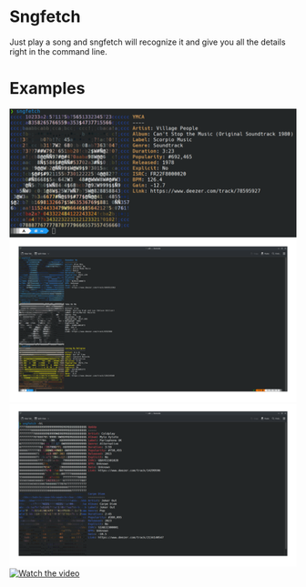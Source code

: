 # Sngfetch

Just play a song and sngfetch will recognize it and give you all the details right in the command line. 

# Examples
![Example](https://github.com/pyth0g/Sngfetch/blob/main/examples/example_0.png)
![Example](https://github.com/pyth0g/Sngfetch/blob/main/examples/example_1.png)
![Example](https://github.com/pyth0g/Sngfetch/blob/main/examples/example_2.png)
[![Watch the video](https://raspi.kladnik.cc/static/sngfetch-tumbnail.jpg)](https://raspi.kladnik.cc/sngfetch_example_video)
